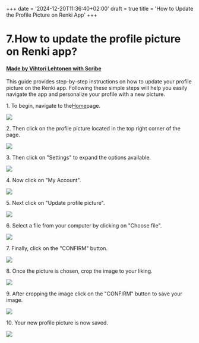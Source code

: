 +++
date = '2024-12-20T11:36:40+02:00'
draft = true
title = 'How to Update the Profile Picture on Renki App'
+++

# 7.How to update the profile picture on Renki app?
#### [Made by Vihtori Lehtonen with Scribe](https://scribehow.com/shared/7How_to_update_the_profile_picture_on_Renki_app__kcfHk-whTLaWsr-THpwTLg)
This guide provides step-by-step instructions on how to update your profile picture on the Renki app. Following these simple steps will help you easily navigate the app and personalize your profile with a new picture.

1\. To begin, navigate to the[Home](https://demo.eu.renki.app/)page.

![](https://ajeuwbhvhr.cloudimg.io/colony-recorder.s3.amazonaws.com/files/2024-03-31/412db93e-1d87-4e49-b035-b15abc612d8b/screenshot.jpeg?tl_px=0,0&br_px=859,481&force_format=jpeg&q=100&width=860)


2\. Then click on the profile picture located in the top right corner of the page.

![](https://ajeuwbhvhr.cloudimg.io/colony-recorder.s3.amazonaws.com/files/2024-03-06/b54ed496-d963-43d7-8082-75caff83da8c/ascreenshot.jpeg?tl_px=1060,0&br_px=1920,480&force_format=jpeg&q=100&width=860&wat_scale=76&wat=1&wat_opacity=0.7&wat_gravity=northwest&wat_url=https://colony-recorder.s3.us-west-1.amazonaws.com/images/watermarks/FB923C_standard.png&wat_pad=772,9)


3\. Then click on "Settings" to expand the options available.

![](https://ajeuwbhvhr.cloudimg.io/colony-recorder.s3.amazonaws.com/files/2024-03-06/3c7a8a0d-dd92-494d-ac47-b95c20403a47/ascreenshot.jpeg?tl_px=1060,0&br_px=1920,480&force_format=jpeg&q=100&width=860&wat_scale=76&wat=1&wat_opacity=0.7&wat_gravity=northwest&wat_url=https://colony-recorder.s3.us-west-1.amazonaws.com/images/watermarks/FB923C_standard.png&wat_pad=643,113)


4\. Now click on "My Account".

![](https://ajeuwbhvhr.cloudimg.io/colony-recorder.s3.amazonaws.com/files/2024-03-06/b01d87c1-f80b-47a8-ba5b-5f45d077ccde/ascreenshot.jpeg?tl_px=1060,0&br_px=1920,480&force_format=jpeg&q=100&width=860&wat_scale=76&wat=1&wat_opacity=0.7&wat_gravity=northwest&wat_url=https://colony-recorder.s3.us-west-1.amazonaws.com/images/watermarks/FB923C_standard.png&wat_pad=636,169)


5\. Next click on "Update profile picture".

![](https://ajeuwbhvhr.cloudimg.io/colony-recorder.s3.amazonaws.com/files/2024-03-06/867420c6-1558-4ff5-8cc4-00c5cbfda01d/ascreenshot.jpeg?tl_px=0,174&br_px=982,723&force_format=jpeg&q=100&width=983&wat_scale=87&wat=1&wat_opacity=0.7&wat_gravity=northwest&wat_url=https://colony-recorder.s3.us-west-1.amazonaws.com/images/watermarks/FB923C_standard.png&wat_pad=437,243)


6\. Select a file from your computer by clicking on "Choose file".

![](https://ajeuwbhvhr.cloudimg.io/colony-recorder.s3.amazonaws.com/files/2024-03-06/dd1becf9-85b0-481c-9306-153073ff3c00/ascreenshot.jpeg?tl_px=381,208&br_px=1241,689&force_format=jpeg&q=100&width=860&wat_scale=76&wat=1&wat_opacity=0.7&wat_gravity=northwest&wat_url=https://colony-recorder.s3.us-west-1.amazonaws.com/images/watermarks/FB923C_standard.png&wat_pad=402,212)


7\. Finally, click on the "CONFIRM" button.

![](https://ajeuwbhvhr.cloudimg.io/colony-recorder.s3.amazonaws.com/files/2024-03-06/504ed740-baf8-4894-852a-12e0a6fefd56/ascreenshot.jpeg?tl_px=689,270&br_px=1549,751&force_format=jpeg&q=100&width=860&wat_scale=76&wat=1&wat_opacity=0.7&wat_gravity=northwest&wat_url=https://colony-recorder.s3.us-west-1.amazonaws.com/images/watermarks/FB923C_standard.png&wat_pad=402,212)


8\. Once the picture is chosen, crop the image to your liking.

![](https://ajeuwbhvhr.cloudimg.io/colony-recorder.s3.amazonaws.com/files/2024-05-08/227006c6-b218-4242-b482-11d7d1b72e9e/user_cropped_screenshot.jpeg?tl_px=671,276&br_px=1818,917&force_format=jpeg&q=100&width=1120.0&wat=1&wat_opacity=0.7&wat_gravity=northwest&wat_url=https://colony-recorder.s3.us-west-1.amazonaws.com/images/watermarks/FB923C_standard.png&wat_pad=524,299)


9\. After cropping the image click on the "CONFIRM" button to save your image.

![](https://ajeuwbhvhr.cloudimg.io/colony-recorder.s3.amazonaws.com/files/2024-05-08/95e0bc60-c13c-4861-8f36-2fcde7e975e5/user_cropped_screenshot.jpeg?tl_px=489,147&br_px=1865,917&force_format=jpeg&q=100&width=1120.0&wat=1&wat_opacity=0.7&wat_gravity=northwest&wat_url=https://colony-recorder.s3.us-west-1.amazonaws.com/images/watermarks/FB923C_standard.png&wat_pad=855,436)


10\. Your new profile picture is now saved.

![](https://ajeuwbhvhr.cloudimg.io/colony-recorder.s3.amazonaws.com/files/2024-05-08/13e8849d-e0d3-4500-8c3d-293a132c22af/screenshot.jpeg?tl_px=420,0&br_px=2140,917&force_format=jpeg&q=100&width=1120.0)